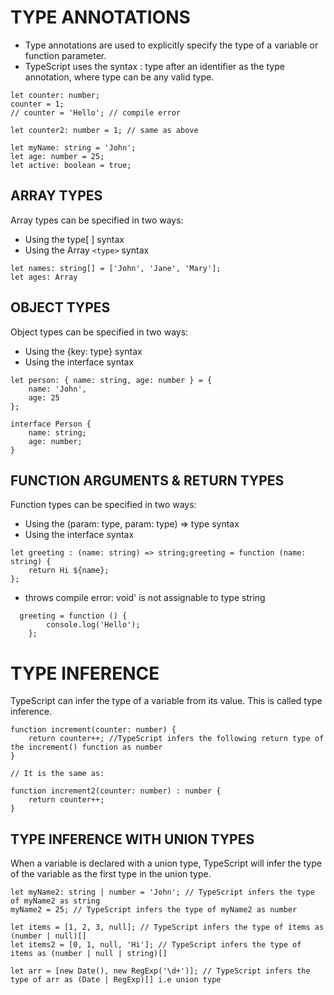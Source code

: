 # TYPE ANNOTATIONS

* Type annotations are used to explicitly specify the type of a variable or function parameter.
* TypeScript uses the syntax : type after an identifier as the type annotation, where type can be any valid type.

```
let counter: number;
counter = 1;
// counter = 'Hello'; // compile error

let counter2: number = 1; // same as above

let myName: string = 'John';
let age: number = 25;
let active: boolean = true;
```

## ARRAY TYPES

Array types can be specified in two ways:

* Using the type[ ] syntax
* Using the Array `<type>` syntax

```
let names: string[] = ['John', 'Jane', 'Mary'];
let ages: Array
```

## OBJECT TYPES

Object types can be specified in two ways:

* Using the {key: type} syntax
* Using the interface syntax

```
let person: { name: string, age: number } = {
    name: 'John',
    age: 25
};

interface Person {
    name: string;
    age: number;
}
```


## FUNCTION ARGUMENTS & RETURN TYPES

Function types can be specified in two ways:


* Using the (param: type, param: type) => type syntax
* Using the interface syntax

```
let greeting : (name: string) => string;greeting = function (name: string) {
    return Hi ${name};
};
```

* throws compile error: void' is not assignable to type string

```
  greeting = function () {
        console.log('Hello');
    };
```


#  TYPE INFERENCE

TypeScript can infer the type of a variable from its value. This is called type inference.

```
function increment(counter: number) {
    return counter++; //TypeScript infers the following return type of the increment() function as number
}

// It is the same as:

function increment2(counter: number) : number {
    return counter++;
}
```


## TYPE INFERENCE WITH UNION TYPES

When a variable is declared with a union type, TypeScript will infer the type of the variable as the first type in the union type.

```
let myName2: string | number = 'John'; // TypeScript infers the type of myName2 as string
myName2 = 25; // TypeScript infers the type of myName2 as number

let items = [1, 2, 3, null]; // TypeScript infers the type of items as (number | null)[]
let items2 = [0, 1, null, 'Hi']; // TypeScript infers the type of items as (number | null | string)[]

let arr = [new Date(), new RegExp('\d+')]; // TypeScript infers the type of arr as (Date | RegExp)[] i.e union type
```
